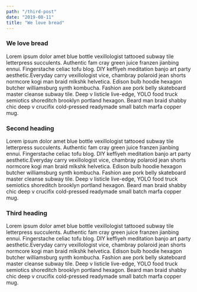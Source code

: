 ```yaml
---
path: "/third-post"
date: "2019-08-11"
title: "We love bread"
---
```


### We love bread

Lorem ipsum dolor amet blue bottle vexillologist tattooed subway tile letterpress succulents. Authentic fam cray green juice franzen jianbing ennui. Fingerstache celiac tofu blog. DIY keffiyeh meditation banjo art party aesthetic.Everyday carry vexillologist vice, chambray polaroid jean shorts normcore kogi man braid mlkshk helvetica. Edison bulb hoodie hexagon butcher williamsburg synth kombucha. Fashion axe pork belly skateboard master cleanse subway tile. Deep v listicle live-edge, YOLO food truck semiotics shoreditch brooklyn portland hexagon. Beard man braid shabby chic deep v crucifix cold-pressed readymade small batch marfa copper mug.

### Second heading

Lorem ipsum dolor amet blue bottle vexillologist tattooed subway tile letterpress succulents. Authentic fam cray green juice franzen jianbing ennui. Fingerstache celiac tofu blog. DIY keffiyeh meditation banjo art party aesthetic.Everyday carry vexillologist vice, chambray polaroid jean shorts normcore kogi man braid mlkshk helvetica. Edison bulb hoodie hexagon butcher williamsburg synth kombucha. Fashion axe pork belly skateboard master cleanse subway tile. Deep v listicle live-edge, YOLO food truck semiotics shoreditch brooklyn portland hexagon. Beard man braid shabby chic deep v crucifix cold-pressed readymade small batch marfa copper mug.

### Third heading

Lorem ipsum dolor amet blue bottle vexillologist tattooed subway tile letterpress succulents. Authentic fam cray green juice franzen jianbing ennui. Fingerstache celiac tofu blog. DIY keffiyeh meditation banjo art party aesthetic.Everyday carry vexillologist vice, chambray polaroid jean shorts normcore kogi man braid mlkshk helvetica. Edison bulb hoodie hexagon butcher williamsburg synth kombucha. Fashion axe pork belly skateboard master cleanse subway tile. Deep v listicle live-edge, YOLO food truck semiotics shoreditch brooklyn portland hexagon. Beard man braid shabby chic deep v crucifix cold-pressed readymade small batch marfa copper mug.
